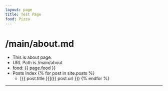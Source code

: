 ```yaml
---
layout: page
title: Test Page
food: Pizza
---
```


# /main/about.md
- This is about page.
- URL Path is /main/about
- food: {{ page.food }}
- Posts Index
{% for post in site.posts %}
    * [{{ post.title }}]({{ post.url }})
{% endfor %}
----
